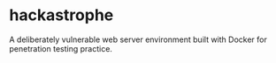 # hackastrophe
A deliberately vulnerable web server environment built with Docker for penetration testing practice.
